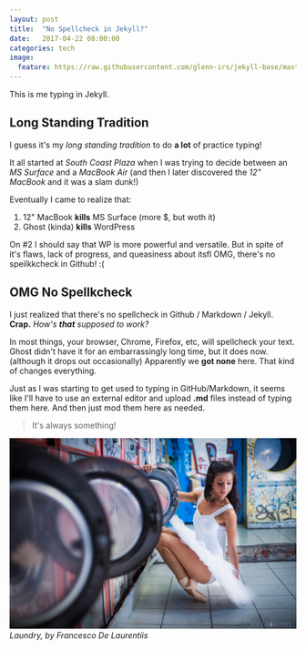 ```yaml
---
layout: post
title:  "No Spellcheck in Jekyll?"
date:   2017-04-22 08:00:00
categories: tech
image:
  feature: https://raw.githubusercontent.com/glenn-irs/jekyll-base/master/_images/Laundry%20by%20Francesco%20De%20Laurentiis.jpg
---
```


This is me typing in Jekyll. 

## Long Standing Tradition
I guess it's my *long standing tradition* to do **a lot** of practice typing!

It all started at *South Coast Plaza* when I was trying to decide between an *MS Surface* and a *MacBook Air* (and then I later discovered the *12" MacBook* and it was a slam dunk!)

Eventually I came to realize that:

1. 12" MacBook **kills** MS Surface (more $, but woth it)
2. Ghost (kinda) **kills** WordPress

On #2 I should say that WP is more powerful and versatile. But in spite of it's flaws, lack of progress, and queasiness about itsfl OMG, there's no speilkkcheck in Github! :(

## OMG No Spellkcheck
I just realized that there's no spellcheck in Github / Markdown / Jekyll. **Crap.** *How's **that** supposed to work?* 

In most things, your browser, Chrome, Firefox, etc, will spellcheck your text. Ghost didn't have it for an embarrassingly long time, but it does now. (although it drops out occasionally) Apparently we **got none** here. That kind of changes everything. 

Just as I was starting to get used to typing in GitHub/Markdown, it seems like I'll have to use an external editor and upload **.md** files instead of typing them here. And then just mod them here as needed. 

> It's always something!

![a ballerina in a laundromat](https://raw.githubusercontent.com/glenn-irs/jekyll-base/master/_images/Laundry%20by%20Francesco%20De%20Laurentiis.jpg)
*Laundry, by Francesco De Laurentiis*
